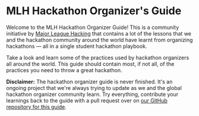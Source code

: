 # MLH Hackathon Organizer's Guide

Welcome to the MLH Hackathon Organizer Guide! This is a community initiative by [Major League Hacking](http://mlh.io) that contains a lot of the lessons that we and the hackathon community around the world have learnt from organizing hackathons &mdash; all in a single student hackathon playbook.

Take a look and learn some of the practices used by hackathon organizers all around the world. This guide should contain most, if not all, of the practices you need to throw a great hackathon.

**Disclaimer:** The hackathon organizer guide is never finished. It's an ongoing project that we're always trying to update as we and the global hackathon organizer community learn. Try everything, contribute your learnings back to the guide with a pull request over on [our GitHub repository for this guide](http://github.com/mlh/hackathon-organizer-guide).